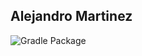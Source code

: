 ## Alejandro Martinez
![Gradle Package](https://github.com/alexMtzRivero/OOP_homeworks/workflows/Gradle%20Package/badge.svg?event=check_run)
    
